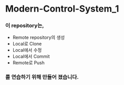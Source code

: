 # Modern-Control-System_1

### 이 repository는,
* Remote repository의 생성
* Local로 Clone
* Local에서 수정
* Local에서 Commit
* Remote로 Push

### 를 연습하기 위해 만들어 졌습니다.

